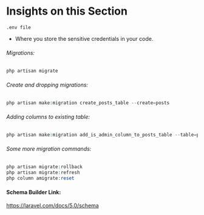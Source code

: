 # Insights on this Section
`.env file`
- Where you store the sensitive credentials in your code.

###### Migrations:
```php
php artisan migrate
```
###### Create and dropping migrations:
```php
php artisan make:migration create_posts_table --create=posts
```
###### Adding columns to existing table:
```php
php artisan make:migration add_is_admin_column_to_posts_table --table=posts
```
###### Some more migration commands:
```php
php artisan migrate:rollback
php artisan migrate:refresh
php column amigrate:reset
```

#### Schema Builder Link:

https://laravel.com/docs/5.0/schema
